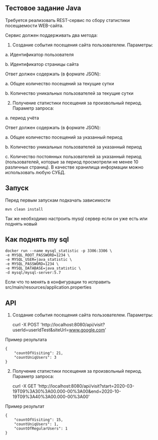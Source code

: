 ## Тестовое задание Java

Требуется реализовать REST-сервис по сбору статистики посещаемости WEB-сайта.

Сервис должен поддерживать два метода:

1. Создание события посещения сайта пользователем. Параметры:

a. Идентификатор пользователя

b. Идентификатор страницы сайта

Ответ должен содержать (в формате JSON):

a. Общее количество посещений за текущие сутки

b. Количество уникальных пользователей за текущие сутки

2. Получение статистики посещения за произвольный период. Параметр запроса: 

a. период  учёта 

Ответ должен содержать (в формате JSON):

a. Общее количество посещений за указанный период

b. Количество уникальных пользователей за указанный период

c. Количество постоянных пользователей за указанный период (пользователей,
которые за период просмотрели не менее 10 различных страниц).
В качестве хранилища информации можно использовать любую СУБД.

## Запуск

Перед первым запускам подкачать зависимости

    mvn clean install 

Так же необходимо настроить mysql сервер если он уже есть или поднять новый

## Как поднять my sql

    docker run --name mysql_statistic -p 3306:3306 \
    -e MYSQL_ROOT_PASSWORD=1234 \
    -e MYSQL_USER=java_statistic \
    -e MYSQL_PASSWORD=1234 \
    -e MYSQL_DATABASE=java_statistic \
    -d mysql/mysql-server:5.7

Если что то менять в конфигурации то исправить src/main/resources/application.properties    

## API

1. Создание события посещения сайта пользователем. Параметры:

    curl -X POST 'http://localhost:8080/api/visit?userId=userIdTest&siteUrl=www.google.com'
      
Пример результата

    {
        "countOfVisiting": 21,
        "countUniqUsers": 3
    }
    
2. Получение статистики посещения за произвольный период. Параметр запроса: 

    curl -X GET 'http://localhost:8080/api/visit?start=2020-03-19T09%3A30%3A00.000-00%3A00&end=2020-10-19T09%3A40%3A00.000-00%3A00' 
    
Пример результат
    
    {
        "countOfVisiting": 15,
        "countUniqUsers": 1,
        "countOfRegularUsers": 1
    }